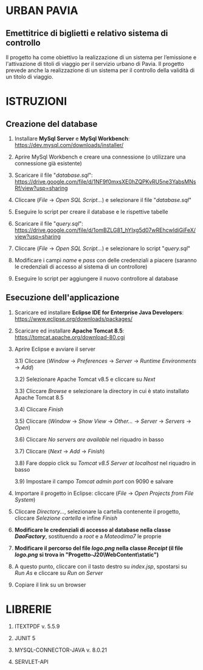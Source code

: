 # URBAN PAVIA
## Emettitrice di biglietti e relativo sistema di controllo

Il progetto ha come obiettivo la realizzazione di un sistema per l’emissione e l'attivazione di titoli di viaggio per il servizio urbano di Pavia. Il progetto prevede anche la realizzazione di un sistema per il controllo della validità di un titolo di viaggio.

# ISTRUZIONI
## Creazione del database

1) Installare **MySql Server** e **MySql Workbench**: https://dev.mysql.com/downloads/installer/

2) Aprire MySql Workbench e creare una connessione (o utilizzare una connessione già esistente)

3) Scaricare il file "*database.sql*": https://drive.google.com/file/d/1NF9f0mxsXE0hZQPKvRU5ne3YabsMNsRf/view?usp=sharing

4) Cliccare (*File* -> *Open SQL Script...*) e selezionare il file "*database.sql*"

5) Eseguire lo script per creare il database e le rispettive tabelle

6) Scaricare il file "*query.sql*": https://drive.google.com/file/d/1omBZLG81_hYIxg5d07wREhcwIdiGiFeX/view?usp=sharing

7) Cliccare (*File* -> *Open SQL Script...*) e selezionare lo script "*query.sql*"

8) Modificare i campi *name* e *pass* con delle credenziali a piacere (saranno le credenziali di accesso al sistema di un controllore)

9) Eseguire lo script per aggiungere il nuovo controllore al database

## Esecuzione dell'applicazione

1) Scaricare ed installare **Eclipse IDE for Enterprise Java Developers**: https://www.eclipse.org/downloads/packages/

2) Scaricare ed installare **Apache Tomcat 8.5**: https://tomcat.apache.org/download-80.cgi

3) Aprire Eclipse e avviare il server

   3.1) Cliccare (*Window* -> *Preferences* -> *Server* -> *Runtime Environments* -> *Add*)

   3.2) Selezionare Apache Tomcat v8.5 e cliccare su *Next*

   3.3) Cliccare *Browse* e selezionare la directory in cui è stato installato Apache Tomcat 8.5
   
   3.4) Cliccare *Finish*

   3.5) Cliccare (*Window* -> *Show View* -> *Other...* -> *Server* -> *Servers* -> *Open*)

   3.6) Cliccare *No servers are available* nel riquadro in basso

   3.7) Cliccare (*Next* -> *Add* -> *Finish*)

   3.8) Fare doppio click su *Tomcat v8.5 Server at localhost* nel riquadro in basso

   3.9) Impostare il campo *Tomcat admin port* con 9090 e salvare

4) Importare il progetto in Eclipse: cliccare (*File* -> *Open Projects from File System*)

5) Cliccare *Directory...*, selezionare la cartella contenente il progetto, cliccare *Selezione cartella* e infine *Finish*

6) **Modificare le credenziali di accesso al database nella classe *DaoFactory***, sostituendo a *root* e a *Mateodima7* le proprie

6) **Modificare il percorso del file *logo.png* nella classe *Receipt* (il file *logo.png* si trova in "Progetto-J20\WebContent\static")**

7) A questo punto, cliccare con il tasto destro su *index.jsp*, spostarsi su *Run As* e cliccare su *Run on Server*

8) Copiare il link su un browser

# LIBRERIE

1) ITEXTPDF v. 5.5.9

2) JUNIT 5

3) MYSQL-CONNECTOR-JAVA v. 8.0.21

4) SERVLET-API
